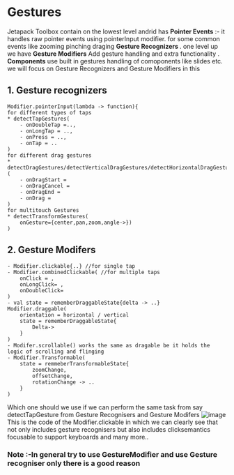 # Gestures
Jetapack Toolbox contain
on the lowest level andrid has <strong>Pointer Events</strong> :- it handles raw pointer events using pointerInput modifier. for some common events like zooming pinching draging <strong> Gesture Recognizers </strong>. one level up we have <strong> Gesture Modifiers</strong> Add gesture handling and extra functionality .<strong> Components</strong> use built in gestures handling of comoponents like slides etc.
we will focus on Gesture Recognizers and Gesture Modifiers in this 
## 1. Gesture recognizers
	Modifier.pointerInput(lambda -> function){
	for different types of taps 
	* detectTapGestures(
		- onDoubleTap =..,
		- onLongTap = ..,
		- onPress = ..,
 		- onTap = ..
  	) 
	for different drag gestures 
	* detectDragGestures/detectVerticalDragGestures/detectHorizontalDragGestures/detectDragGesturesAfterLongPress (
  		- onDragStart =
  		- onDragCancel =
  		- onDragEnd =
  		- onDrag =
	)
	for multitouch Gestures
	* detectTransformGestures(
  		onGesture={center,pan,zoom,angle->})
	)
 ## 2. Gesture Modifers
 	- Modifier.clickable{..} //for single tap
  	- Modifier.combinedClickable( //for multiple taps
   		onClick = ,
	 	onLongClick= ,
   		onDoubleClick= 
	)
 	- val state = rememberDraggableState{delta -> ..} 
  	Modifier.draggable(
  		orientation = horizontal / vertical
		state = rememberDraggableState{
  			Delta->
		}
	)
 	- Modifer.scrollable() works the same as dragable be it holds the logic of scrolling and flinging
  	- Modifier.Transformable(
   		state = remmeberTransformableState{
	 		zoomChange,
			offsetChange,
   			rotationChange -> ..
		}
	)

Which one should we use if we can perform the same task from say detectTapGesture from Gesture Recognisers and Gesture Modifers
![image](https://github.com/user-attachments/assets/96ebb295-3628-4202-b122-828a19b4c578)
This is the code of the Modifier.clickable in which we can clearly see that not only includes gesture recognisers but also includes clicksemantics focusable to support keyboards and many more..
### Note :-In general try to use GestureModifier and use Gesture recogniser only there is a good reason
